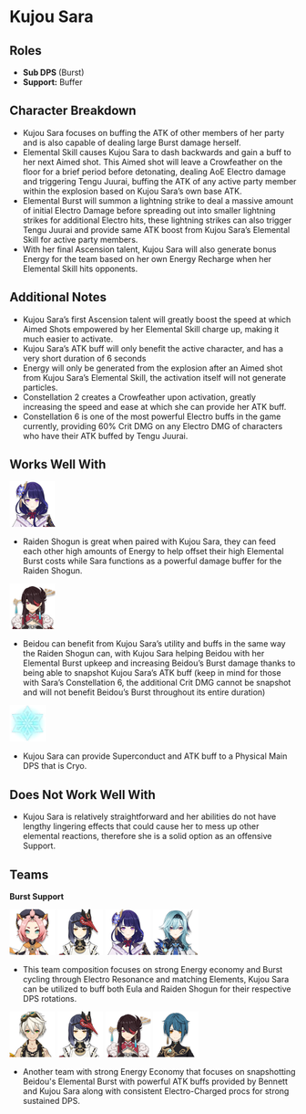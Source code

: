 # Kujou Sara

## **Roles**

* **Sub DPS** \(Burst\)
* **Support:** Buffer

## **Character Breakdown**

* Kujou Sara focuses on buffing the ATK of other members of her party and is also capable of dealing large Burst damage herself.
* Elemental Skill causes Kujou Sara to dash backwards and gain a buff to her next Aimed shot. This Aimed shot will leave a Crowfeather on the floor for a brief period before detonating, dealing AoE Electro damage and triggering Tengu Juurai, buffing the ATK of any active party member within the explosion based on Kujou Sara’s own base ATK.
* Elemental Burst will summon a lightning strike to deal a massive amount of initial Electro Damage before spreading out into smaller lightning strikes for additional Electro hits, these lightning strikes can also trigger Tengu Juurai and provide same ATK boost from Kujou Sara’s Elemental Skill for active party members. 
* With her final Ascension talent, Kujou Sara will also generate bonus Energy for the team based on her own Energy Recharge when her Elemental Skill hits opponents.

## **Additional Notes**

* Kujou Sara’s first Ascension talent will greatly boost the speed at which Aimed Shots empowered by her Elemental Skill charge up, making it much easier to activate.
* Kujou Sara’s ATK buff will only benefit the active character, and has a very short duration of 6 seconds
* Energy will only be generated from the explosion after an Aimed shot from Kujou Sara’s Elemental Skill, the activation itself will not generate particles.
* Constellation 2 creates a Crowfeather upon activation, greatly increasing the speed and ease at which she can provide her ATK buff.
* Constellation 6 is one of the most powerful Electro buffs in the game currently, providing 60% Crit DMG on any Electro DMG of characters who have their ATK buffed by Tengu Juurai.

## **Works Well With**

![](../../.gitbook/assets/ui_avataricon_shougun.png) 

* Raiden Shogun is great when paired with Kujou Sara, they can feed each other high amounts of Energy to help offset their high Elemental Burst costs while Sara functions as a powerful damage buffer for the Raiden Shogun.

![](../../.gitbook/assets/ui_avataricon_beidou.png) 

* Beidou can benefit from Kujou Sara’s utility and buffs in the same way the Raiden Shogun can, with Kujou Sara helping Beidou with her Elemental Burst upkeep and increasing Beidou’s Burst damage thanks to being able to snapshot Kujou Sara’s ATK buff \(keep in mind for those with Sara’s Constellation 6, the additional Crit DMG cannot be snapshot and will not benefit Beidou’s Burst throughout its entire duration\)

![](../../.gitbook/assets/element_cryo.webp) 

* Kujou Sara can provide Superconduct and ATK buff to a Physical Main DPS that is Cryo. 

## **Does Not Work Well With**

* Kujou Sara is relatively straightforward and her abilities do not have lengthy lingering effects that could cause her to mess up other elemental reactions, therefore she is a solid option as an offensive Support.

## **Teams**

**Burst Support**

![](../../.gitbook/assets/ui_avataricon_diona.png) ![](../../.gitbook/assets/ui_avataricon_sara.png) ![](../../.gitbook/assets/ui_avataricon_shougun.png) ![](../../.gitbook/assets/ui_avataricon_eula.png) 

* This team composition focuses on strong Energy economy and Burst cycling through Electro Resonance and matching Elements, Kujou Sara can be utilized to buff both Eula and Raiden Shogun for their respective DPS rotations.

 ![](../../.gitbook/assets/ui_avataricon_bennett.png) ![](../../.gitbook/assets/ui_avataricon_sara.png) ![](../../.gitbook/assets/ui_avataricon_beidou.png) ![](../../.gitbook/assets/ui_avataricon_xingqiu.png) 

* Another team with strong Energy Economy that focuses on snapshotting Beidou's Elemental Burst with powerful ATK buffs provided by Bennett and Kujou Sara along with consistent Electro-Charged procs for strong sustained DPS.

